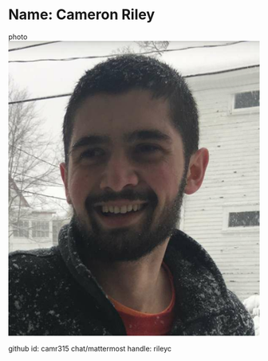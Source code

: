 # Name: Cameron Riley

photo ![](/images/Winter_Headshot.png)

github id: camr315
chat/mattermost handle: rileyc
